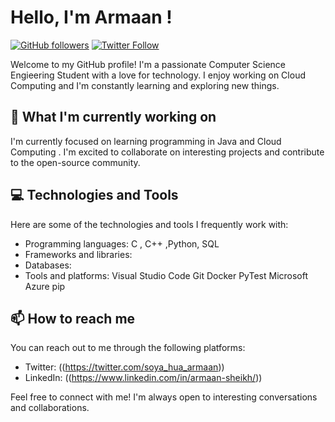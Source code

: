 # Hello, I'm Armaan !

[![GitHub followers](https://img.shields.io/github/followers/Daredevil-suburbs?style=social)](https://github.com/Daredevil-suburbs)
[![Twitter Follow](https://img.shields.io/twitter/follow/your-twitter-handle?style=social)](https://twitter.com/soya_hua_armaan)

Welcome to my GitHub profile! I'm a passionate Computer Science Engieering Student with a love for technology. I enjoy working on Cloud Computing and I'm constantly learning and exploring new things.

## 🌱 What I'm currently working on

I'm currently focused on  learning programming in Java and Cloud Computing . I'm excited to collaborate on interesting projects and contribute to the open-source community.

## 💻 Technologies and Tools

Here are some of the technologies and tools I frequently work with:

- Programming languages: C , C++ ,Python, SQL
- Frameworks and libraries: 
- Databases: 
- Tools and platforms:
  Visual Studio Code
  Git
  Docker
  PyTest
  Microsoft Azure
  pip 

## 📫 How to reach me

You can reach out to me through the following platforms:

- Twitter: ((https://twitter.com/soya_hua_armaan))
- LinkedIn: ((https://www.linkedin.com/in/armaan-sheikh/))

Feel free to connect with me! I'm always open to interesting conversations and collaborations.

